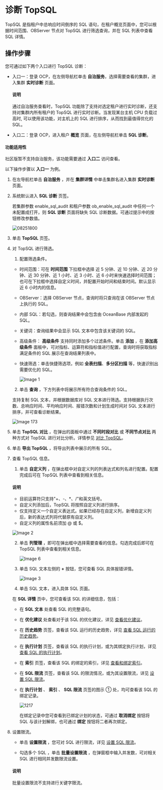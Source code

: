 诊断 TopSQL
==============================

TopSQL 是指租户中总响应时间倒序的 SQL 语句，在租户概览页面中，您可以根据时间范围、OBServer 节点对 TopSQL 进行筛选查询，并在 SQL 列表中查看 SQL 详情。

**操作步骤**
-----------------------------

您可通过如下两个入口进行 TopSQL 诊断：

* 入口一：登录 OCP，在左侧导航栏单击 **自治服务**，选择需要查看的集群，进入集群 **实时诊断** 页面。

  <main id="notice" type='explain'>
    <h4>说明</h4>
    <p>通过自治服务查看时，TopSQL 功能除了支持对选定租户进行实时诊断，还支持对集群内所有租户的 TopSQL 进行实时诊断。当发现某台主机 CPU 负载过高时, 可以使用该功能，对主机上的 SQL 进行排序，从而找到最值得优化的 SQL。</p>
  </main>

* 入口二：登录 OCP，进入租户 **概览** 页面，在左侧导航栏单击 **SQL 诊断**。

<main id="notice" type='notice'>
  <h4>功能适用性</h4>
  <p>社区版暂不支持自治服务，该功能需要通过 <b>入口二</b> 访问查看。</p>
</main>

以下操作步骤以 **入口一** 为例。

1. 在左导航栏单击 **自治服务** ，并在 **集群详情** 中单击集群名进入集群 **实时诊断** 页面。

2. 系统默认进入 **SQL 诊断** 页签。

   若集群参数 enable_sql_audit 和租户参数 ob_enable_sql_audit 中任何一个未配置成打开，则 **SQL 诊断** 页面将缺失 SQL 诊断数据。可通过提示中的按钮修改参数值。

   ![08251800](https://help-static-aliyun-doc.aliyuncs.com/assets/img/zh-CN/7204481361/p312497.png)
  
3. 单击 **TopSQL** 页签。

4. 对 TopSQL 进行筛选。

   1. 配置筛选条件。

     * 时间范围：可在 **时间范围** 下拉框中选择 近 5 分钟、近 10 分钟、近 20 分钟、近 30 分钟、近 1 小时、近 3 小时、近 6 小时来快速选择时间范围；也可在下拉框中选择自定义时间，并配置开始时间和结束时间。默认显示近 6 小时内的信息。

     * OBServer：选择 OBServer 节点，查询时将只查询在该 OBServer 节点上执行的 SQL。

     * 内部 SQL：若勾选，则查询结果中会包含由 OceanBase 内部发起的 SQL。

     * 关键词：查询结果中会显示 SQL 文本中包含该关键词的 SQL。

     * 高级条件： **高级条件** 支持同时添加多个过滤条件。单击 **添加** ，在 **添加高级条件** 面板中，可对指标、运算符和指标值进行配置，查询时将获取指标满足条件的 SQL 展示在查询结果列表中。

     * 快速筛选：单击快捷筛选项，例如 **全表扫描**、**多分区扫描** 等，快速识别出需要优化的 SQL。

       ![Image 1](https://obbusiness-private.oss-cn-shanghai.aliyuncs.com/doc/img/ocp/432/topsql.png)

   2. 单击 **查询** ，下方列表中将展示所有符合查询条件的 SQL。

     支持复制 SQL 文本，并根据数据库对 SQL 文本进行筛选。支持根据执行次数、总响应时间、平均响应时间、报错次数和计划生成时间对 SQL 文本进行排序，并可查看诊断结果。

   ![Image 173](https://obbusiness-private.oss-cn-shanghai.aliyuncs.com/doc/img/ocp/432/topsql%E5%AF%B9%E6%AF%94.png)
  
5. 单击 **TopSQL 对比** ，在弹出的面板中通过 **不同时段对比** 或 **不同节点对比** 两种方式对 TopSQL 进行对比分析。详情参见 [对比 TopSQL](../100.manage-sql-diagnosis/500.comparison-of-top-sql-statements.md)。

6. 单击 **导出 TopSQL** ，将导出列表中展示的所有 SQL。

7. 查看 TopSQL 信息。

   1. 单击 **自定义列** ，在弹出框中对自定义列的列表达式和列名进行配置。配置完成后可在 TopSQL 列表中查看到相关信息。

     <main id="notice" type='explain'>
     <h4>说明</h4>
     <ul>
     <li>目前运算符只支持&quot;+、-、*、/&quot;和英文括号。</li>
     <li>自定义列添加后，TopSQL 将按照自定义列进行排序。</li>
     <li>仅支持定义一个自定义表达式。如果已经存在自定义列，新增自定义列后，新的表达式列将代替原有自定义列。</li>
     <li>自定义列的属性名前须加 @ 或 $。</li>
     </ul>
     </main>

    ![Image 2](https://help-static-aliyun-doc.aliyuncs.com/assets/img/zh-CN/4341489461/p429710.png)

   2. 单击 **列管理** ，即可在弹出框中选择需要查看的信息。勾选完成后即可在 TopSQL 列表中查看到相关信息。

      ![Image 6](https://help-static-aliyun-doc.aliyuncs.com/assets/img/zh-CN/4341489461/p429711.png)

   3. 单击 SQL 文本左侧的 **+** 按钮，您可查看 SQL 具体报错详情。

      ![Image 3](https://help-static-aliyun-doc.aliyuncs.com/assets/img/zh-CN/4341489461/p429712.png)

   4. 单击 SQL 文本，进入具体 SQL 页面。

     在 **SQL 详情** 页中，您可查看该 SQL 的详细信息，包括：

     * 在 **SQL 文本** 处查看 SQL 的完整语句。

     * 在 **优化建议** 处查看对于该 SQL 的优化建议，详见 [查看优化建议](../100.manage-sql-diagnosis/1000.view-sql-details.md)。

     * 在 **历史趋势** 页签，查看该 SQL 运行的历史趋势，详见 [查看 SQL 运行的历史趋势](../100.manage-sql-diagnosis/1000.view-sql-details.md)。

     * 在 **执行计划** 页签，查看该 SQL 的执行计划，或为其绑定执行计划，详见 [查看 SQL 的执行计划](../100.manage-sql-diagnosis/1000.view-sql-details.md)。

     * 在 **索引** 页签，查看该 SQL 的绑定的索引，详见 [查看和绑定索引](../100.manage-sql-diagnosis/1000.view-sql-details.md)。

     * 在 **SQL 限流** 页签，查看该 SQL 的限流情况，或为其设置限流，详见 [设置 SQL 限流](../100.manage-sql-diagnosis/1000.view-sql-details.md)。

     * 在 **执行计划** 、 **索引** 、 **SQL 限流** 页签的图示 ① 处，均可查看该 SQL 的绑定记录。

       ![1217](https://help-static-aliyun-doc.aliyuncs.com/assets/img/zh-CN/8493479361/p371468.png)

       在绑定记录中您可查看到已绑定计划的状态，可通过 **取消绑定** 按钮将 SQL 与该计划解绑，也可通过 **绑定** 按钮将二者再次绑定。

8. 设置限流。

   * 单击 **设置限流** ，您可对 SQL 进行限流，详见 [设置 SQL 限流](../100.manage-sql-diagnosis/1000.view-sql-details.md)。

   * 勾选多个 SQL ，单击 **批量设置限流** ，在弹窗框中输入并发数，可对相关 SQL 进行相同并发数限流设置。

   <main id="notice" type='explain'>
    <h4>说明</h4>
    <p>批量设置限流不支持进行关键字限流。</p>
   </main>
  
